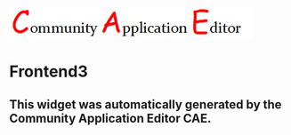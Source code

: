 ![CAE](https://github.com/GHProjectsTest/CAE-Deployment-Temp/blob/gh-pages/frontendComponent-181/img/logo.png)  

Frontend3
===================


This widget was automatically generated by the Community Application Editor CAE.  
---------------
